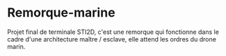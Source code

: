 # Remorque-marine
Projet final de terminale STI2D, c'est une remorque qui fonctionne dans le cadre d'une architecture maître / esclave, elle attend les ordres du drone marin.
